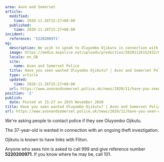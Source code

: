 ```yaml
area: Avon and Somerset
article:
  modified:
    time: 2020-11-26T15:27+00:00
  published:
    time: 2020-11-26T15:27+00:00
incident:
  reference: '5220200971'
og:
  description: We wish to speak to Oluyombo Ojikutu in connection with an ongoing theft investigation.
  image: https://media.aspolice.net/uploads/production/20201126152432/Oluyombo-Ojikutu-web.jpg
  locale: en_GB
  site:
    name: Avon and Somerset Police
  title: Have you seen wanted Oluyombo Ojikutu? | Avon and Somerset Police
  type: article
  updated:
    time: 2020-11-26T15:27+00:00
  url: https://www.avonandsomerset.police.uk/news/2020/11/have-you-seen-wanted-oluyombo-ojikutu/
position: '2'
publish:
  date: Posted at 15:27 on 26th November 2020
title: Have you seen wanted Oluyombo Ojikutu? | Avon and Somerset Police
url: https://www.avonandsomerset.police.uk/news/2020/11/have-you-seen-wanted-oluyombo-ojikutu/
```

We're asking people to contact police if they see Oluyombo Ojikutu.

The 37-year-old is wanted in connection with an ongoing theft investigation.

Ojikutu is known to have links with Filton.

Anyone who sees him is asked to call 999 and give reference number **5220200971**. If you know where he may be, call 101.
